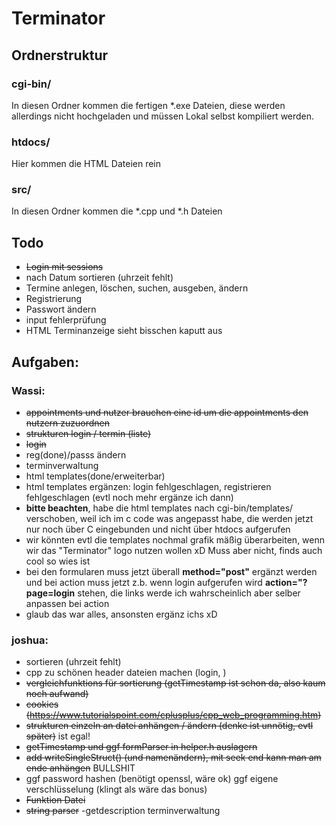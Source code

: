 # Terminator
## Ordnerstruktur
### cgi-bin/
In diesen Ordner kommen die fertigen \*.exe Dateien, diese werden allerdings nicht hochgeladen und müssen Lokal selbst kompiliert werden.
### htdocs/
Hier kommen die HTML Dateien rein
### src/
In diesen Ordner kommen die \*.cpp und \*.h Dateien


## Todo
- ~~Login mit sessions~~
- nach Datum sortieren (uhrzeit fehlt)
- Termine anlegen, löschen, suchen, ausgeben, ändern
- Registrierung
- Passwort ändern
- input fehlerprüfung
- HTML Terminanzeige sieht bisschen kaputt aus

  
## Aufgaben:
  
### Wassi:
- ~~appointments und nutzer brauchen eine id um die appointments den nutzern zuzuordnen~~
- ~~strukturen login / termin (liste)~~
- ~~login~~
- reg(done)/passs ändern
- terminverwaltung
- html templates(done/erweiterbar)
- html templates ergänzen: login fehlgeschlagen, registrieren fehlgeschlagen (evtl noch mehr ergänze ich dann)
- **bitte beachten**, habe die html templates nach cgi-bin/templates/ verschoben, weil ich im c code was angepasst habe, die werden jetzt nur noch über C eingebunden und nicht über htdocs aufgerufen
- wir könnten evtl die templates nochmal grafik mäßig überarbeiten, wenn wir das "Terminator" logo nutzen wollen xD Muss aber nicht, finds auch cool so wies ist
- bei den formularen muss jetzt überall **method="post"** ergänzt werden und bei action muss jetzt z.b. wenn login aufgerufen wird **action="?page=login** stehen, die links werde ich wahrscheinlich aber selber anpassen bei action
- glaub das war alles, ansonsten ergänz ichs xD
 
### joshua:
- sortieren (uhrzeit fehlt)
- cpp zu schönen header dateien machen (login, )
- ~~vergleichfunktions für sortierung (getTimestamp ist schon da, also kaum noch aufwand)~~
- ~~cookies (https://www.tutorialspoint.com/cplusplus/cpp_web_programming.htm)~~
- ~~strukturen einzeln an datei anhängen / ändern (denke ist unnötig, evtl später)~~ ist egal!
- ~~getTimestamp und ggf formParser in helper.h auslagern~~
- ~~add writeSingleStruct() (und namenändern), mit seek end kann man am ende anhängen~~ BULLSHIT
- ggf password hashen (benötigt openssl, wäre ok) ggf eigene verschlüsselung (klingt als wäre das bonus)
- ~~Funktion Datei~~
- ~~string parser~~
-getdescription terminverwaltung
  
